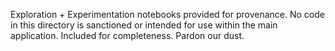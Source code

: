 Exploration + Experimentation notebooks provided for provenance. No code in this directory is sanctioned or intended for use within the main application. Included for completeness. Pardon our dust.  